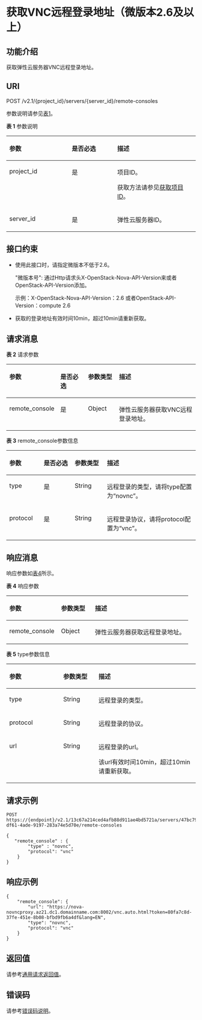 # 获取VNC远程登录地址（微版本2.6及以上）<a name="ZH-CN_TOPIC_0142763126"></a>

## 功能介绍<a name="zh-cn_topic_0092803065_zh-cn_topic_0067161469_zh-cn_topic_0057973179_section16588975"></a>

获取弹性云服务器VNC远程登录地址。

## URI<a name="zh-cn_topic_0092803065_zh-cn_topic_0067161469_zh-cn_topic_0057973179_section15083054"></a>

POST /v2.1/\{project\_id\}/servers/\{server\_id\}/remote-consoles

参数说明请参见[表1](#zh-cn_topic_0092803065_table55945983)。

**表 1**  参数说明

<a name="zh-cn_topic_0092803065_table55945983"></a>
<table><thead align="left"><tr id="zh-cn_topic_0092803065_row11302482"><th class="cellrowborder" valign="top" width="33%" id="mcps1.2.4.1.1"><p id="p5187119"><a name="p5187119"></a><a name="p5187119"></a>参数</p>
</th>
<th class="cellrowborder" valign="top" width="24%" id="mcps1.2.4.1.2"><p id="p17503500"><a name="p17503500"></a><a name="p17503500"></a>是否必选</p>
</th>
<th class="cellrowborder" valign="top" width="43%" id="mcps1.2.4.1.3"><p id="p8497414"><a name="p8497414"></a><a name="p8497414"></a>描述</p>
</th>
</tr>
</thead>
<tbody><tr id="zh-cn_topic_0092803065_row49888896"><td class="cellrowborder" valign="top" width="33%" headers="mcps1.2.4.1.1 "><p id="zh-cn_topic_0092803065_p14468758"><a name="zh-cn_topic_0092803065_p14468758"></a><a name="zh-cn_topic_0092803065_p14468758"></a>project_id</p>
</td>
<td class="cellrowborder" valign="top" width="24%" headers="mcps1.2.4.1.2 "><p id="zh-cn_topic_0092803065_p31118786"><a name="zh-cn_topic_0092803065_p31118786"></a><a name="zh-cn_topic_0092803065_p31118786"></a>是</p>
</td>
<td class="cellrowborder" valign="top" width="43%" headers="mcps1.2.4.1.3 "><p id="p37593705"><a name="p37593705"></a><a name="p37593705"></a>项目ID。</p>
<p id="p1180512217438"><a name="p1180512217438"></a><a name="p1180512217438"></a>获取方法请参见<a href="获取项目ID.md">获取项目ID</a>。</p>
</td>
</tr>
<tr id="zh-cn_topic_0092803065_row613736410235"><td class="cellrowborder" valign="top" width="33%" headers="mcps1.2.4.1.1 "><p id="zh-cn_topic_0092803065_p2736446410235"><a name="zh-cn_topic_0092803065_p2736446410235"></a><a name="zh-cn_topic_0092803065_p2736446410235"></a>server_id</p>
</td>
<td class="cellrowborder" valign="top" width="24%" headers="mcps1.2.4.1.2 "><p id="zh-cn_topic_0092803065_p192907210235"><a name="zh-cn_topic_0092803065_p192907210235"></a><a name="zh-cn_topic_0092803065_p192907210235"></a>是</p>
</td>
<td class="cellrowborder" valign="top" width="43%" headers="mcps1.2.4.1.3 "><p id="zh-cn_topic_0092803065_p2203711610235"><a name="zh-cn_topic_0092803065_p2203711610235"></a><a name="zh-cn_topic_0092803065_p2203711610235"></a>弹性云服务器ID。</p>
</td>
</tr>
</tbody>
</table>

## 接口约束<a name="zh-cn_topic_0092803065_section56676316111458"></a>

-   使用此接口时，请指定微版本不低于2.6。

    "微版本号": 通过Http请求头X-OpenStack-Nova-API-Version来或者OpenStack-API-Version添加。

    示例：X-OpenStack-Nova-API-Version：2.6 或者OpenStack-API-Version：compute 2.6

-   获取的登录地址有效时间10min，超过10min请重新获取。

## 请求消息<a name="zh-cn_topic_0092803065_zh-cn_topic_0067161469_zh-cn_topic_0057973179_section56802184"></a>

**表 2**  请求参数

<a name="table2421133916364"></a>
<table><thead align="left"><tr id="row15425153973610"><th class="cellrowborder" valign="top" width="18.27817218278172%" id="mcps1.2.5.1.1"><p id="p1542663953616"><a name="p1542663953616"></a><a name="p1542663953616"></a>参数</p>
</th>
<th class="cellrowborder" valign="top" width="16.268373162683734%" id="mcps1.2.5.1.2"><p id="p16512193593516"><a name="p16512193593516"></a><a name="p16512193593516"></a>是否必选</p>
</th>
<th class="cellrowborder" valign="top" width="17.04829517048295%" id="mcps1.2.5.1.3"><p id="p11427173918366"><a name="p11427173918366"></a><a name="p11427173918366"></a>参数类型</p>
</th>
<th class="cellrowborder" valign="top" width="48.40515948405159%" id="mcps1.2.5.1.4"><p id="p1842973903611"><a name="p1842973903611"></a><a name="p1842973903611"></a>描述</p>
</th>
</tr>
</thead>
<tbody><tr id="row16430153914363"><td class="cellrowborder" valign="top" width="18.27817218278172%" headers="mcps1.2.5.1.1 "><p id="p498319273719"><a name="p498319273719"></a><a name="p498319273719"></a>remote_console</p>
</td>
<td class="cellrowborder" valign="top" width="16.268373162683734%" headers="mcps1.2.5.1.2 "><p id="p105121035103517"><a name="p105121035103517"></a><a name="p105121035103517"></a>是</p>
</td>
<td class="cellrowborder" valign="top" width="17.04829517048295%" headers="mcps1.2.5.1.3 "><p id="p898215212374"><a name="p898215212374"></a><a name="p898215212374"></a>Object</p>
</td>
<td class="cellrowborder" valign="top" width="48.40515948405159%" headers="mcps1.2.5.1.4 "><p id="p9978132133714"><a name="p9978132133714"></a><a name="p9978132133714"></a>弹性云服务器获取VNC远程登录地址。</p>
</td>
</tr>
</tbody>
</table>

**表 3**  remote\_console参数信息

<a name="table19959184318164"></a>
<table><thead align="left"><tr id="row129653435167"><th class="cellrowborder" valign="top" width="18.17818218178182%" id="mcps1.2.5.1.1"><p id="p1296704318169"><a name="p1296704318169"></a><a name="p1296704318169"></a>参数</p>
</th>
<th class="cellrowborder" valign="top" width="16.368363163683632%" id="mcps1.2.5.1.2"><p id="p1149238163514"><a name="p1149238163514"></a><a name="p1149238163514"></a>是否必选</p>
</th>
<th class="cellrowborder" valign="top" width="17.04829517048295%" id="mcps1.2.5.1.3"><p id="p109701443181618"><a name="p109701443181618"></a><a name="p109701443181618"></a>参数类型</p>
</th>
<th class="cellrowborder" valign="top" width="48.40515948405159%" id="mcps1.2.5.1.4"><p id="p597624311615"><a name="p597624311615"></a><a name="p597624311615"></a>描述</p>
</th>
</tr>
</thead>
<tbody><tr id="row39781443181610"><td class="cellrowborder" valign="top" width="18.17818218178182%" headers="mcps1.2.5.1.1 "><p id="p10980144310164"><a name="p10980144310164"></a><a name="p10980144310164"></a>type</p>
</td>
<td class="cellrowborder" valign="top" width="16.368363163683632%" headers="mcps1.2.5.1.2 "><p id="p6149203820355"><a name="p6149203820355"></a><a name="p6149203820355"></a>是</p>
</td>
<td class="cellrowborder" valign="top" width="17.04829517048295%" headers="mcps1.2.5.1.3 "><p id="p189829437166"><a name="p189829437166"></a><a name="p189829437166"></a>String</p>
</td>
<td class="cellrowborder" valign="top" width="48.40515948405159%" headers="mcps1.2.5.1.4 "><p id="p1498612438166"><a name="p1498612438166"></a><a name="p1498612438166"></a>远程登录的类型，请将type配置为“novnc”。</p>
</td>
</tr>
<tr id="row11987144391610"><td class="cellrowborder" valign="top" width="18.17818218178182%" headers="mcps1.2.5.1.1 "><p id="p2098904311617"><a name="p2098904311617"></a><a name="p2098904311617"></a>protocol</p>
</td>
<td class="cellrowborder" valign="top" width="16.368363163683632%" headers="mcps1.2.5.1.2 "><p id="p614923863516"><a name="p614923863516"></a><a name="p614923863516"></a>是</p>
</td>
<td class="cellrowborder" valign="top" width="17.04829517048295%" headers="mcps1.2.5.1.3 "><p id="p599184312166"><a name="p599184312166"></a><a name="p599184312166"></a>String</p>
</td>
<td class="cellrowborder" valign="top" width="48.40515948405159%" headers="mcps1.2.5.1.4 "><p id="p599510433169"><a name="p599510433169"></a><a name="p599510433169"></a>远程登录协议，请将protocol配置为“vnc”。</p>
</td>
</tr>
</tbody>
</table>

## 响应消息<a name="zh-cn_topic_0092803065_zh-cn_topic_0067161469_zh-cn_topic_0057973179_section41457614"></a>

响应参数如[表4](#table8420447171011)所示。

**表 4**  响应参数

<a name="table8420447171011"></a>
<table><thead align="left"><tr id="row19425134710106"><th class="cellrowborder" valign="top" width="28.48%" id="mcps1.2.4.1.1"><p id="p1542644714106"><a name="p1542644714106"></a><a name="p1542644714106"></a>参数</p>
</th>
<th class="cellrowborder" valign="top" width="18.63%" id="mcps1.2.4.1.2"><p id="p2426104761014"><a name="p2426104761014"></a><a name="p2426104761014"></a>参数类型</p>
</th>
<th class="cellrowborder" valign="top" width="52.89%" id="mcps1.2.4.1.3"><p id="p204289475101"><a name="p204289475101"></a><a name="p204289475101"></a>描述</p>
</th>
</tr>
</thead>
<tbody><tr id="row20429447201017"><td class="cellrowborder" valign="top" width="28.48%" headers="mcps1.2.4.1.1 "><p id="p743019477102"><a name="p743019477102"></a><a name="p743019477102"></a>remote_console</p>
</td>
<td class="cellrowborder" valign="top" width="18.63%" headers="mcps1.2.4.1.2 "><p id="p343116478104"><a name="p343116478104"></a><a name="p343116478104"></a>Object</p>
</td>
<td class="cellrowborder" valign="top" width="52.89%" headers="mcps1.2.4.1.3 "><p id="p44331647131017"><a name="p44331647131017"></a><a name="p44331647131017"></a>弹性云服务器获取远程登录地址。</p>
</td>
</tr>
</tbody>
</table>

**表 5**  type参数信息

<a name="table12434194718104"></a>
<table><thead align="left"><tr id="row11437194781018"><th class="cellrowborder" valign="top" width="28.48%" id="mcps1.2.4.1.1"><p id="p10438104701020"><a name="p10438104701020"></a><a name="p10438104701020"></a>参数</p>
</th>
<th class="cellrowborder" valign="top" width="18.63%" id="mcps1.2.4.1.2"><p id="p644124714100"><a name="p644124714100"></a><a name="p644124714100"></a>参数类型</p>
</th>
<th class="cellrowborder" valign="top" width="52.89%" id="mcps1.2.4.1.3"><p id="p1044224771012"><a name="p1044224771012"></a><a name="p1044224771012"></a>描述</p>
</th>
</tr>
</thead>
<tbody><tr id="row44421547151015"><td class="cellrowborder" valign="top" width="28.48%" headers="mcps1.2.4.1.1 "><p id="p16443114712101"><a name="p16443114712101"></a><a name="p16443114712101"></a>type</p>
</td>
<td class="cellrowborder" valign="top" width="18.63%" headers="mcps1.2.4.1.2 "><p id="p154442475107"><a name="p154442475107"></a><a name="p154442475107"></a>String</p>
</td>
<td class="cellrowborder" valign="top" width="52.89%" headers="mcps1.2.4.1.3 "><p id="p13445747131013"><a name="p13445747131013"></a><a name="p13445747131013"></a>远程登录的类型。</p>
</td>
</tr>
<tr id="row194475479107"><td class="cellrowborder" valign="top" width="28.48%" headers="mcps1.2.4.1.1 "><p id="p1044764712103"><a name="p1044764712103"></a><a name="p1044764712103"></a>protocol</p>
</td>
<td class="cellrowborder" valign="top" width="18.63%" headers="mcps1.2.4.1.2 "><p id="p20448447111014"><a name="p20448447111014"></a><a name="p20448447111014"></a>String</p>
</td>
<td class="cellrowborder" valign="top" width="52.89%" headers="mcps1.2.4.1.3 "><p id="p64491447131016"><a name="p64491447131016"></a><a name="p64491447131016"></a>远程登录的协议。</p>
</td>
</tr>
<tr id="row112741544151614"><td class="cellrowborder" valign="top" width="28.48%" headers="mcps1.2.4.1.1 "><p id="p627404410168"><a name="p627404410168"></a><a name="p627404410168"></a>url</p>
</td>
<td class="cellrowborder" valign="top" width="18.63%" headers="mcps1.2.4.1.2 "><p id="p92741044141612"><a name="p92741044141612"></a><a name="p92741044141612"></a>String</p>
</td>
<td class="cellrowborder" valign="top" width="52.89%" headers="mcps1.2.4.1.3 "><p id="p10274544151617"><a name="p10274544151617"></a><a name="p10274544151617"></a>远程登录的url。</p>
<p id="p18426544113918"><a name="p18426544113918"></a><a name="p18426544113918"></a>该url有效时间10min，超过10min请重新获取。</p>
</td>
</tr>
</tbody>
</table>

## 请求示例<a name="zh-cn_topic_0092803065_zh-cn_topic_0067161469_zh-cn_topic_0057973179_section37574207"></a>

```
POST https://{endpoint}/v2.1/13c67a214ced4afb88d911ae4bd5721a/servers/47bc79ae-df61-4ade-9197-283a74e5d70e/remote-consoles
```

```
{
   "remote_console" : {
        "type" : "novnc",
        "protocol": "vnc"
    }
}
```

## 响应示例<a name="section1713910142558"></a>

```
{
	"remote_console": {
		"url": "https://nova-novncproxy.az21.dc1.domainname.com:8002/vnc.auto.html?token=80fa7c8d-37fe-451e-8b08-bfbd9fb6a4df&lang=EN",
		"type": "novnc",
		"protocol": "vnc"
	}
}
```

## 返回值<a name="zh-cn_topic_0092803065_zh-cn_topic_0020212692_section22960139"></a>

请参考[通用请求返回值](通用请求返回值.md)。

## 错误码<a name="zh-cn_topic_0092803065_zh-cn_topic_0067161469_zh-cn_topic_0057973179_section23611955"></a>

请参考[错误码说明](错误码说明.md)。

